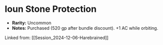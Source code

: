 # Ioun Stone Protection

- **Rarity:** Uncommon
- **Notes:** Purchased (520 gp after bundle discount). +1 AC while orbiting.

Linked from: [[Session_2024-12-06-Harebrained]]
